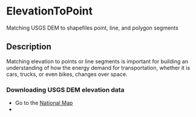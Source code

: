 ElevationToPoint
================

Matching USGS DEM to shapefiles point, line, and polygon segments

<h2>Description</h2>
<p>Matching elevation to points or line segments is important for building an understanding of how the energy demand for transportation, whether it is cars, trucks, or even bikes, changes over space. </p>

<h3>Downloading USGS DEM elevation data</h3>
<ul>
<li> Go to the <a href="http://viewer.nationalmap.gov/viewer/">National Map</a> </li>
<li> </li>
</ul>
